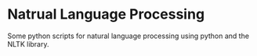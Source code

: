 # Natrual Language Processing
Some python scripts for natural language processing using python and the NLTK library.
